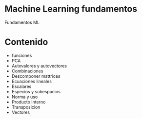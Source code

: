 # Machine Learning fundamentos
Fundamentos ML 

# Contenido
- funciones
- PCA
- Autovalores y autovectores
- Combinaciones
- Descomponer mattrices
- Ecuaciones lineales
- Escalares
- Especios y subespacios
- Norma y uso
- Producto interno
- Transposicion
- Vectores
  

